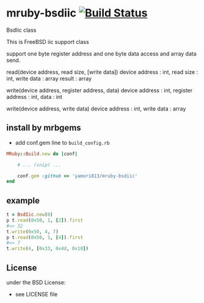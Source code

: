 # mruby-bsdiic   [![Build Status](https://travis-ci.org/yamori813/mruby-bsdiic.svg?branch=master)](https://travis-ci.org/yamori813/mruby-bsdiic)
BsdIic class

This is FreeBSD iic support class

support one byte register address and one byte data access and array data
send.

read(device address, read size, [write data])
device address : int, read size : int, write data : array
result : array

write(device address, register address, data)
device address : int, register address : int, data : int

write(device address, write data)
device address : int, write data : array

## install by mrbgems
- add conf.gem line to `build_config.rb`

```ruby
MRuby::Build.new do |conf|

    # ... (snip) ...

    conf.gem :github => 'yamori813/mruby-bsdiic'
end
```
## example
```ruby
t = BsdIic.new(0)
p t.read(0x50, 1, [2]).first
#=> 32
t.write(0x50, 4, 7)
p t.read(0x50, 1, [4]).first
#=> 7
t.write(4, [0x33, 0x4d, 0x10])
```

## License
under the BSD License:
- see LICENSE file
